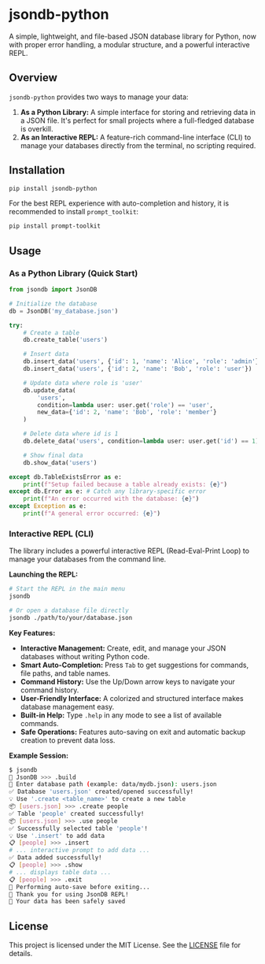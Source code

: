 # jsondb-python

A simple, lightweight, and file-based JSON database library for Python, now with proper error handling, a modular structure, and a powerful interactive REPL.

## Overview

`jsondb-python` provides two ways to manage your data:

1.  **As a Python Library:** A simple interface for storing and retrieving data in a JSON file. It's perfect for small projects where a full-fledged database is overkill.
2.  **As an Interactive REPL:** A feature-rich command-line interface (CLI) to manage your databases directly from the terminal, no scripting required.

## Installation

```bash
pip install jsondb-python
```
For the best REPL experience with auto-completion and history, it is recommended to install `prompt_toolkit`:
```bash
pip install prompt-toolkit
```

## Usage

### As a Python Library (Quick Start)

```python
from jsondb import JsonDB

# Initialize the database
db = JsonDB('my_database.json')

try:
    # Create a table
    db.create_table('users')

    # Insert data
    db.insert_data('users', {'id': 1, 'name': 'Alice', 'role': 'admin'})
    db.insert_data('users', {'id': 2, 'name': 'Bob', 'role': 'user'})

    # Update data where role is 'user'
    db.update_data(
        'users',
        condition=lambda user: user.get('role') == 'user',
        new_data={'id': 2, 'name': 'Bob', 'role': 'member'}
    )

    # Delete data where id is 1
    db.delete_data('users', condition=lambda user: user.get('id') == 1)

    # Show final data
    db.show_data('users')

except db.TableExistsError as e:
    print(f"Setup failed because a table already exists: {e}")
except db.Error as e: # Catch any library-specific error
    print(f"An error occurred with the database: {e}")
except Exception as e:
    print(f"A general error occurred: {e}")

```

### Interactive REPL (CLI)

The library includes a powerful interactive REPL (Read-Eval-Print Loop) to manage your databases from the command line.

**Launching the REPL:**

```bash
# Start the REPL in the main menu
jsondb

# Or open a database file directly
jsondb ./path/to/your/database.json
```

**Key Features:**

*   **Interactive Management:** Create, edit, and manage your JSON databases without writing Python code.
*   **Smart Auto-Completion:** Press `Tab` to get suggestions for commands, file paths, and table names.
*   **Command History:** Use the Up/Down arrow keys to navigate your command history.
*   **User-Friendly Interface:** A colorized and structured interface makes database management easy.
*   **Built-in Help:** Type `.help` in any mode to see a list of available commands.
*   **Safe Operations:** Features auto-saving on exit and automatic backup creation to prevent data loss.

**Example Session:**

```bash
$ jsondb
🌟 JsonDB >>> .build
📁 Enter database path (example: data/mydb.json): users.json
✅ Database 'users.json' created/opened successfully!
💡 Use '.create <table_name>' to create a new table
📦 [users.json] >>> .create people
✅ Table 'people' created successfully!
📦 [users.json] >>> .use people
✅ Successfully selected table 'people'!
💡 Use '.insert' to add data
📋 [people] >>> .insert
# ... interactive prompt to add data ...
✅ Data added successfully!
📋 [people] >>> .show
# ... displays table data ...
📋 [people] >>> .exit
💾 Performing auto-save before exiting...
👋 Thank you for using JsonDB REPL!
💾 Your data has been safely saved
```

## License

This project is licensed under the MIT License. See the [LICENSE](LICENSE) file for details.
